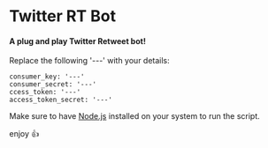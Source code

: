 # Twitter RT Bot
#### A plug and play Twitter Retweet bot!

Replace the following '---' with your details:

```
consumer_key: '---'
consumer_secret: '---'
ccess_token: '---'
access_token_secret: '---'
```

Make sure to have [Node.js](https://nodejs.org/) installed on your system to run the script.

enjoy :+1: